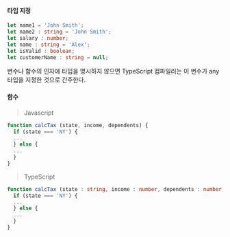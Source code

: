 #### 타입 지정
```ts
let name1 = 'John Smith';
let name2 : string = 'John Smith';
let salary : number;
let name : string = 'Alex';
let isValid : boolean;
let customerName : string = null;
```
변수나 함수의 인자에 타입을 명시하지 않으면 TypeScript 컴파일러는 이 변수가 any 타입을 지정한 것으로 간주한다.

#### 함수
> Javascript
```js
function calcTax (state, income, dependents) {
  if (state === 'NY') {
  ...
  } else {
  ...
  }
}
```
> TypeScript
```ts
function calcTax (state : string, income : number, dependents : number) : number {
  if (state === 'NY') {
  ...
  } else {
  ...
  }
}
```